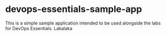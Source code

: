 # devops-essentials-sample-app

This is a simple sample application intended to be used alongside the labs for DevOps Essentials.
 Lakalaka 
